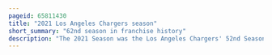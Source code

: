 ```yaml
---
pageid: 65811430
title: "2021 Los Angeles Chargers season"
short_summary: "62nd season in franchise history"
description: "The 2021 Season was the Los Angeles Chargers' 52nd Season in the National Football League, their 62nd overall, their Sixth in the Greater Los Angeles Area, their second playing their Home Games at Sofi Stadium and their first under Head Coach Brandon Staley. They improved on their 79 Season from the previous Year following a Win over the new York Giants 98 but narrowly missed the Playoffs for the third consecutive Season after a Week 18 Loss to the Las Vegas Raiders. They were beaten by a Field Goal in Overtime as Time expired when a Tie would have put both Teams in the Playoffs."
---
```

